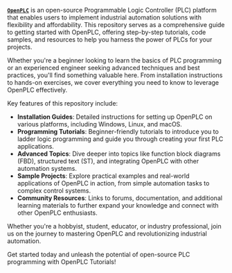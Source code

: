 
[**`OpenPLC`**](https://autonomylogic.com/) is an open-source Programmable Logic Controller (PLC) platform that enables users to implement industrial automation solutions with flexibility and affordability. This repository serves as a comprehensive guide to getting started with OpenPLC, offering step-by-step tutorials, code samples, and resources to help you harness the power of PLCs for your projects.

Whether you're a beginner looking to learn the basics of PLC programming or an experienced engineer seeking advanced techniques and best practices, you'll find something valuable here. From installation instructions to hands-on exercises, we cover everything you need to know to leverage OpenPLC effectively.

Key features of this repository include:

-   **Installation Guides**: Detailed instructions for setting up OpenPLC on various platforms, including Windows, Linux, and macOS.
-   **Programming Tutorials**: Beginner-friendly tutorials to introduce you to ladder logic programming and guide you through creating your first PLC applications.
-   **Advanced Topics**: Dive deeper into topics like function block diagrams (FBD), structured text (ST), and integrating OpenPLC with other automation systems.
-   **Sample Projects**: Explore practical examples and real-world applications of OpenPLC in action, from simple automation tasks to complex control systems.
-   **Community Resources**: Links to forums, documentation, and additional learning materials to further expand your knowledge and connect with other OpenPLC enthusiasts.

Whether you're a hobbyist, student, educator, or industry professional, join us on the journey to mastering OpenPLC and revolutionizing industrial automation.

Get started today and unleash the potential of open-source PLC programming with OpenPLC Tutorials!
